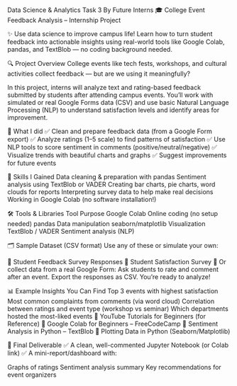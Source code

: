 Data Science & Analytics Task 3 By Future Interns 🎓 College Event Feedback Analysis – Internship Project

✨ Use data science to improve campus life! Learn how to turn student feedback into actionable insights using real-world tools like Google Colab, pandas, and TextBlob — no coding background needed.

🔍 Project Overview College events like tech fests, workshops, and cultural activities collect feedback — but are we using it meaningfully?

In this project, interns will analyze text and rating-based feedback submitted by students after attending campus events. You’ll work with simulated or real Google Forms data (CSV) and use basic Natural Language Processing (NLP) to understand satisfaction levels and identify areas for improvement.

🎯 What I did ✅ Clean and prepare feedback data (from a Google Form export) ✅ Analyze ratings (1–5 scale) to find patterns of satisfaction ✅ Use NLP tools to score sentiment in comments (positive/neutral/negative) ✅ Visualize trends with beautiful charts and graphs ✅ Suggest improvements for future events

🧠 Skills I Gained Data cleaning & preparation with pandas Sentiment analysis using TextBlob or VADER Creating bar charts, pie charts, word clouds for reports Interpreting survey data to help make real decisions Working in Google Colab (no software installation!)

🛠 Tools & Libraries Tool Purpose Google Colab Online coding (no setup needed) pandas Data manipulation seaborn/matplotlib Visualization TextBlob / VADER Sentiment analysis (NLP)

🗂️ Sample Dataset (CSV format) Use any of these or simulate your own:

🔗 Student Feedback Survey Responses 🔗 Student Satisfaction Survey 📄 Or collect data from a real Google Form: Ask students to rate and comment after an event. Export the responses as CSV. You’re ready to analyze!

📊 Example Insights You Can Find Top 3 events with highest satisfaction Most common complaints from comments (via word cloud) Correlation between ratings and event type (workshop vs seminar) Which departments hosted the most-liked events 🎥 YouTube Tutorials for Beginners (for Reference) 📌 Google Colab for Beginners – FreeCodeCamp 📌 Sentiment Analysis in Python – TextBlob 📌 Plotting Data in Python (Seaborn/Matplotlib)

📁 Final Deliverable ✅ A clean, well-commented Jupyter Notebook (or Colab link) ✅ A mini-report/dashboard with:

Graphs of ratings Sentiment analysis summary Key recommendations for event organizers
